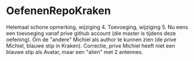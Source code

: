 # OefenenRepoKraken
Helemaal schone opmerking, wijziging 4.
Toevoeging, wijziging 5.
Nu eens een toevoeging vanaf prive github account (die master is tijdens deze oefening). Om de "andere" Michiel als author te kunnen zien (de prive Michiel, blauwe stip in Kraken).
Correctie, prive Michiel heeft niet een blauwe stip als Avatar, maar een "alien" met 2 antennes.
